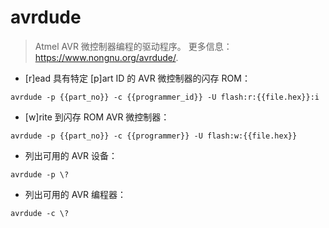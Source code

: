 # avrdude

> Atmel AVR 微控制器编程的驱动程序。
> 更多信息：<https://www.nongnu.org/avrdude/>.

- [r]ead 具有特定 [p]art ID 的 AVR 微控制器的闪存 ROM：

`avrdude -p {{part_no}} -c {{programmer_id}} -U flash:r:{{file.hex}}:i`

- [w]rite 到闪存 ROM AVR 微控制器：

`avrdude -p {{part_no}} -c {{programmer}} -U flash:w:{{file.hex}}`

- 列出可用的 AVR 设备：

`avrdude -p \?`

- 列出可用的 AVR 编程器：

`avrdude -c \?`
